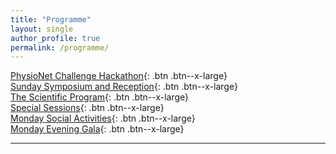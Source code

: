 ```yaml
---
title: "Programme"
layout: single
author_profile: true
permalink: /programme/
---
```


[PhysioNet Challenge Hackathon](../hackathon){: .btn .btn--x-large}\
[Sunday Symposium and Reception](../sunday){: .btn .btn--x-large}\
[The Scientific Program](https://cinc.org/prelim_program_2023/){: .btn .btn--x-large}\
[Special Sessions](../special){: .btn .btn--x-large}\
[Monday Social Activities](../activities){: .btn .btn--x-large}\
[Monday Evening Gala](../gala){: .btn .btn--x-large}

---


